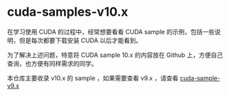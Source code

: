 # cuda-samples-v10.x

在学习使用 CUDA 的过程中，经常想要看看 CUDA sample 的示例，包括一些说明，但是每次都要下载安装 CUDA 以后才能看到。

为了解决上述问题，特意将 CUDA sample 10.x 的内容放在 Github 上，方便自己查询，也方便有同样需求的同学。

本仓库主要收录 v10.x 的 sample ，如果需要查看 v9.x ，请查看 [cuda-sample-v9.x](https://github.com/erdong/cuda-samples-v9.x)
